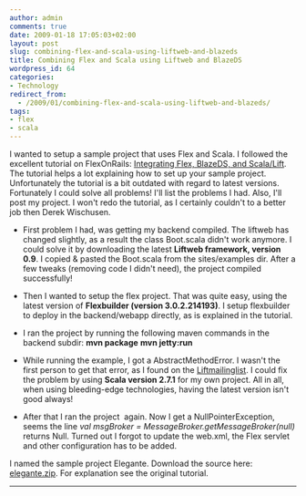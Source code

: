 ```yaml
---
author: admin
comments: true
date: 2009-01-18 17:05:03+02:00
layout: post
slug: combining-flex-and-scala-using-liftweb-and-blazeds
title: Combining Flex and Scala using Liftweb and BlazeDS
wordpress_id: 64
categories:
- Technology
redirect_from:
  - /2009/01/combining-flex-and-scala-using-liftweb-and-blazeds/
tags:
- flex
- scala
---
```


I wanted to setup a sample project that uses Flex and Scala. I followed the excellent tutorial on FlexOnRails: [Integrating Flex, BlazeDS, and Scala/Lift](http://flexonrails.net/?p=103). The tutorial helps a lot explaining how to set up your sample project. Unfortunately the tutorial is a bit outdated with regard to latest versions. Fortunately I could solve all problems! I'll list the problems I had. Also, I'll post my project. I won't redo the tutorial, as I certainly couldn't to a better job then Derek Wischusen.




  * First problem I had, was getting my backend compiled. The liftweb has changed slightly, as a result the class Boot.scala didn't work anymore. I could solve it by downloading the latest **Liftweb framework, version 0.9**. I copied & pasted the Boot.scala from the sites/examples dir. After a few tweaks (removing code I didn't need), the project compiled successfully!


  * Then I wanted to setup the flex project. That was quite easy, using the latest version of **Flexbuilder (version 3.0.2.214193)**.
I setup flexbuilder to deploy in the backend/webapp directly, as is explained in the tutorial.


  * I ran the project by running the following maven commands in the backend subdir:
**mvn package**
**mvn jetty:run**


  * While running the example, I got a AbstractMethodError. I wasn't the first person to get that error, as I found on the [Liftmailinglist](http://markmail.org/message/sllcgvhebbp3nzbw#query:java.lang.AbstractMethodError%3A%20net.liftweb.http.SessionMaster%24.mailbox_%24eq(Lscala%2Factors%2FMessageQueue%3B)+page:1+mid:v5y2777ssl4mmqfq+state:results). I could fix the problem by using **Scala version 2.7.1** for my own project. All in all, when using bleeding-edge technologies, having the latest version isn't good always!


  * After that I ran the project  again. Now I get a NullPointerException, seems the line _val msgBroker = MessageBroker.getMessageBroker(null)_ returns Null.
Turned out I forgot to update the web.xml, the Flex servlet and other configuration has to be added.


I named the sample project Elegante. Download the source here: [elegante.zip](/wp-content/uploads/2009/01/elegante.zip). For explanation see the original tutorial.


* * *
